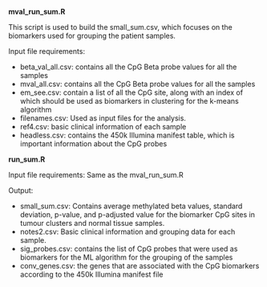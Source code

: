 
**mval_run_sum.R**

This script is used to build the small_sum.csv, which focuses on the biomarkers used for grouping the patient samples.

Input file requirements:

 - beta_val_all.csv: contains all the CpG Beta probe values for all the samples
 - mval_all.csv: contains all the CpG Beta probe values for all the samples
 - em_see.csv: contain a list of all the CpG site, along with an index of which should be used as biomarkers in clustering for the k-means algorithm
 - filenames.csv: Used as input files for the analysis.
 - ref4.csv: basic clinical information of each sample
 - headless.csv: contains the 450k Illumina manifest table, which is important information about the CpG probes

**run_sum.R**

Input file requirements: Same as the mval_run_sum.R

 Output:

 - small_sum.csv: Contains average methylated beta values, standard deviation, p-value, and p-adjusted value for the biomarker CpG sites in tumour clusters and normal tissue samples.
  - notes2.csv: Basic clinical information and grouping data for each sample.
 - sig_probes.csv: contains the list of CpG probes that were used as biomarkers for the ML algorithm for the grouping of the samples
 - conv_genes.csv: the genes that are associated with the CpG biomarkers according to the 450k Illumina manifest file

